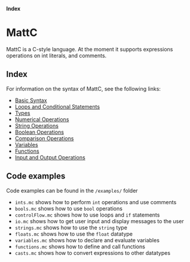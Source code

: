 **Index**

# MattC
MattC is a C-style language. At the moment it supports expressions operations on int literals, and comments.

## Index
For information on the syntax of MattC, see the following links:
* [Basic Syntax](basicSyntax)
* [Loops and Conditional Statements](loopsConditionalStatements)
* [Types](types)
* [Numerical Operations](numericalOperations)
* [String Operations](stringOperations)
* [Boolean Operations](booleanOperations)
* [Comparison Operations](comparisonOperations)
* [Variables](variables)
* [Functions](functions)
* [Input and Output Operations](ioOperations)

## Code examples
Code examples can be found in the `/examples/` folder
* `ints.mc` shows how to perform `int` operations and use comments
* `bools.mc` shows how to use `bool` operations
* `controlFlow.mc` shows how to use loops and `if` statements
* `io.mc` shows how to get user input and display messages to the user
* `strings.mc` shows how to use the `string` type
* `floats.mc` shows how to use the `float` datatype
* `variables.mc` shows how to declare and evaluate variables
* `functions.mc` shows how to define and call functions
* `casts.mc` shows how to convert expressions to other datatypes